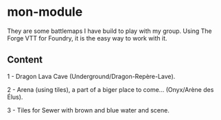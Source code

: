 # mon-module

They are some battlemaps I have build to play with my group. Using The Forge VTT for Foundry, it is the easy way to work with it.

## Content
1 - Dragon Lava Cave (Underground/Dragon-Repère-Lave).

2 - Arena (using tiles), a part of a biger place to come... (Onyx/Arène des Élus).

3 - Tiles for Sewer with brown and blue water and scene.

